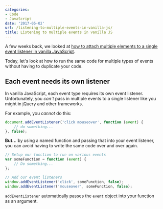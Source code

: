 ```yaml
---
categories:
- Code
- JavaScript
date: '2017-05-02'
url: /listening-to-multiple-events-in-vanilla-js/
title: Listening to multiple events in vanilla JS
---
```


A few weeks back, we looked at <a href="https://gomakethings.com/attaching-multiple-elements-to-a-single-event-listener-in-vanilla-js/">how to attach multiple elements to a single event listener in vanilla JavaScript</a>.

Today, let's look at how to run the same code for multiple types of events without having to duplicate your code.

<h2>Each event needs its own listener</h2>

In vanilla JavaScript, each event type requires its own event listener. Unfortunately, you <em>can't</em> pass in multiple events to a single listener like you might in jQuery and other frameworks.

For example, you <em>cannot</em> do this:

```js
document.addEventListener('click mouseover', function (event) {
    // do something...
}, false);
```

<strong>But...</strong> by using a named function and passing that into your event listener, you can avoid having to write the same code over and over again.

```js
// Setup our function to run on various events
var someFunction = function (event) {
    // Do something...
};

// Add our event listeners
window.addEventListener('click', someFunction, false);
window.addEventListener('mouseover', someFunction, false);
```

<code>addEventListener</code> automatically passes the <code>event</code> object into your function as an argument.